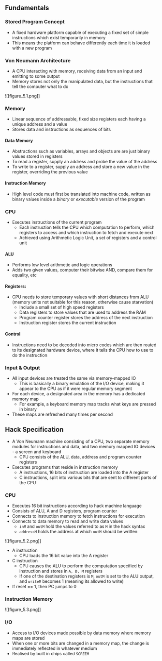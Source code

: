 ## Fundamentals

### Stored Program Concept
- A fixed hardware platform capable of executing a fixed set of simple instructions which exist temporarily in memory
- This means the platform can behave differently each time it is loaded with a new program

### Von Neumann Architecture
- A CPU interacting with memory, receiving data from an input and emitting to some output
- Memory stores not only the manipulated data, but the instructions that tell the computer what to do

![[figure_5.1.png]]

### Memory
- Linear sequence of addressable, fixed size registers each having a unique address and a value
- Stores data and instructions as sequences of bits
#### Data Memory
- Abstractions such as variables, arrays and objects are are just binary values stored in registers
- To read a register, supply an address and probe the value of the address
- To write to a register, supply an address and store a new value in the register, overriding the previous value

#### Instruction Memory
- High level code must first be translated into machine code, written as binary values inside a *binary* or *executable* version of the program

### CPU
- Executes instructions of the current program
	- Each instruction tells the CPU which computation to perform, which registers to access and which instruction to fetch and execute next
	- Achieved using Arithmetic Logic Unit, a set of registers and a control unit

#### ALU
- Performs low level arithmetic and logic operations
- Adds two given values, computer their bitwise AND, compare them for equality, etc

#### Registers:
- CPU needs to store temporary values with short distances from ALU (memory units not suitable for this reason, otherwise cause starvation)
	- Include a small set of high speed registers
	- Data registers to store values that are used to address the RAM
	- Program counter register stores the address of the next instruction
	- Instruction register stores the current instruction

#### Control
- Instructions need to be decoded into micro codes which are then routed to its designated hardware device, where it tells the CPU how to use to do the instruction

### Input & Output
- All input devices are treated the same via memory-mapped IO
	- This is basically a binary emulation of the I/O device, making it appear to the CPU as if it were regular memory segment
- For each device, a designated area in the memory has a dedicated memory map
	- For example, a keyboard memory map tracks what keys are pressed in binary
- These maps are refreshed many times per second

## Hack Specification

- A Von Neumann machine consisting of a CPU, two separate memory modules for instructions and data, and two memory mapped IO devices - a screen and keyboard
	- CPU consists of the ALU, data, address and program counter registers
- Executes programs that reside in instruction memory
	- A instructions, 16 bits of instruction are loaded into the A register
	- C instructions, split into various bits that are sent to different parts of the CPU


### CPU
- Executes 16 bit instructions according to hack machine language
- Consists of ALU, A and D registers, program counter
- Connects to instruction memory to fetch instructions for execution
- Connects to data memory to read and write data values
	- `inM` and `outM` hold the values referred to as `M` in the hack syntax
	- `addressM` holds the address at which `outM` should be written

![[figure_5.2.png]]

- A instruction
	- CPU loads the 16 bit value into the A register
- C instruction
	- CPU causes the ALU to perform the computation specified by instruction and stores in `A, D, M` registers
	- If one of the destination registers is `M`, `outM` is set to the ALU output, and `writeM` becomes 1 (meaning its allowed to write)
- If reset == 1, then PC jumps to 0

### Instruction Memory

![[figure_5.3.png]]

### I/O
- Access to I/O devices made possible by data memory where memory maps are stored
- When one or more bits are changed in a memory map, the change is immediately reflected in whatever medium
- Realised by built in chips called `SCREEM `